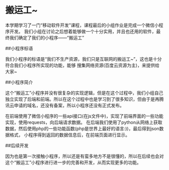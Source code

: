 # 搬运工~ 

本学期学习了一门“移动软件开发”课程，课程最后的小组作业是完成一个微信小程序开发。
我们小组在讨论之后想着能够做一个十分实用，并且也还用的软件，最终我们确定了我们的小程序——“搬运工”  

##小程序标语

我们小程序的标语是“我们不生产资源，我们只是互联网的搬运工~”，这也是十分符合我们小程序所实现的功能，能够
搜集网络资源(百度云资源为主)，来提供给大家~  

##小程序简介

这个“搬运工”小程序并没有很复杂的实现逻辑，但是在这个过程中，我们小组自己独立实现了后端和前端。所以在这个过程中也是学习到了很多知识，但由于是再腾讯云申请的域名，还没有备案，所以小程序还没有正式发布。  

在前端使用了微信小程序的一些api接口(在js文件中)，实现了前端界面的一些功能实现，使用requests，向后端请求数据。
在后端我们使用了python从网络上获取数据，然后使用php的一些功能函数(php是世界上最好的语言:))，最后得到json数据格式，
小程序得到返回的数据信息后，在前端页面进行显示。


##后续开发  

因为也是第一次接触小程序，所以还是有蛮多地方不是很懂的，所以在后续也会对这个“搬运工”小程序进行进一步的完善和开发，从而实现更多的功能。
